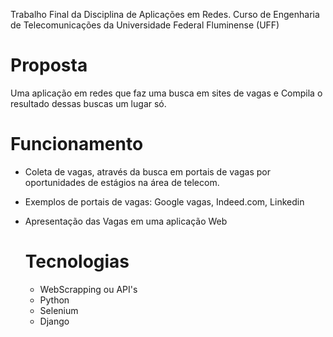 Trabalho Final da Disciplina de Aplicações em Redes. 
Curso de Engenharia de Telecomunicações da Universidade Federal Fluminense (UFF)


# Proposta
Uma aplicação em redes que faz uma busca em sites de vagas e  Compila o resultado dessas buscas um lugar só​.

# Funcionamento​

- Coleta de vagas, através da busca  em portais de vagas por oportunidades de estágios na área de telecom. ​
- Exemplos de portais de vagas: Google vagas​, Indeed.com​, Linkedin​
- Apresentação das Vagas em uma aplicação Web​

  # Tecnologias​

  - WebScrapping ou API's​
  - Python​
  - Selenium​
  - Django


